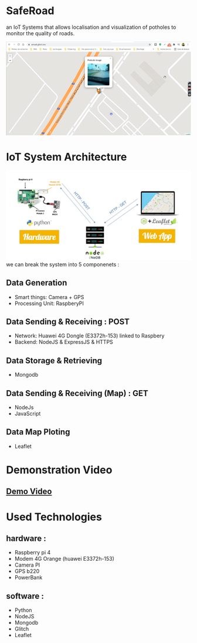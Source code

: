 # SafeRoad

an IoT Systems that allows localisation and visualization of potholes to monitor the quality of roads.

![Web Application](./assets/amsa6-pothole-detection.jpg)

# IoT System Architecture

![IoT System Architecture](./assets/iot-app-architecture.jpg)
we can break the system into 5 componenets :

## Data Generation

- Smart things: Camera + GPS
- Processing Unit: RaspberyPI

## Data Sending & Receiving : POST

- Network: Huawei 4G Dongle (E3372h-153) linked to Raspbery
- Backend: NodeJS & ExpressJS & HTTPS

## Data Storage & Retrieving

- Mongodb

## Data Sending & Receiving (Map) : GET

- NodeJs
- JavaScript

## Data Map Ploting

- Leaflet

# Demonstration Video

## [Demo Video](https://drive.google.com/file/d/1cuEcpcOaUutxG1opQEddCqUB-Nxv5CWZ/view?usp=sharing)

# Used Technologies

## hardware :

- Raspberry pi 4
- Modem 4G Orange (huawei E3372h-153)
- Camera PI
- GPS b220
- PowerBank

## software :

- Python
- NodeJS
- Mongodb
- Glitch
- Leaflet
